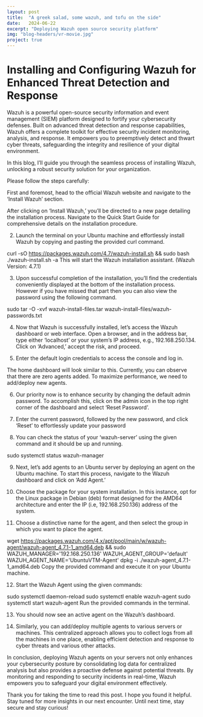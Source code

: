 ```yaml
---
layout: post
title:  "A greek salad, some wazuh, and tofu on the side"
date:   2024-06-22
excerpt: "Deploying Wazuh open source security platform"
img: "blog-headers/vr-movie.jpg"
project: true
---
```




# Installing and Configuring Wazuh for Enhanced Threat Detection and Response

Wazuh is a powerful open-source security information and event management (SIEM) platform designed to fortify your cybersecurity defenses. Built on advanced threat detection and response capabilities, Wazuh offers a complete toolkit for effective security incident monitoring, analysis, and response. It empowers you to preemptively detect and thwart cyber threats, safeguarding the integrity and resilience of your digital environment.

In this blog, I’ll guide you through the seamless process of installing Wazuh, unlocking a robust security solution for your organization.

Please follow the steps carefully:

First and foremost, head to the official Wazuh website and navigate to the ‘Install Wazuh’ section.

After clicking on ‘Install Wazuh,’ you’ll be directed to a new page detailing the installation process. Navigate to the Quick Start Guide for comprehensive details on the installation procedure.


2. Launch the terminal on your Ubuntu machine and effortlessly install Wazuh by copying and pasting the provided curl command.

curl -sO https://packages.wazuh.com/4.7/wazuh-install.sh && sudo bash ./wazuh-install.sh -a
This will start the Wazuh installation assistant. (Wazuh Version: 4.7.1)


3. Upon successful completion of the installation, you’ll find the credentials conveniently displayed at the bottom of the installation process. However if you have missed that part then you can also view the password using the following command.

sudo tar -O -xvf wazuh-install-files.tar wazuh-install-files/wazuh-passwords.txt

4. Now that Wazuh is successfully installed, let’s access the Wazuh dashboard or web interface. Open a browser, and in the address bar, type either ‘localhost’ or your system’s IP address, e.g., 192.168.250.134. Click on ‘Advanced,’ accept the risk, and proceed.


5. Enter the default login credentials to access the console and log in.


The home dashboard will look similar to this. Currently, you can observe that there are zero agents added. To maximize performance, we need to add/deploy new agents.


6. Our priority now is to enhance security by changing the default admin password. To accomplish this, click on the admin icon in the top right corner of the dashboard and select ‘Reset Password’.


7. Enter the current password, followed by the new password, and click ‘Reset’ to effortlessly update your password


8. You can check the status of your ‘wazuh-server’ using the given command and it should be up and running.

sudo systemctl status wazuh-manager

9. Next, let’s add agents to an Ubuntu server by deploying an agent on the Ubuntu machine. To start this process, navigate to the Wazuh dashboard and click on ‘Add Agent.’


10. Choose the package for your system installation. In this instance, opt for the Linux package in Debian (deb) format designed for the AMD64 architecture and enter the IP (i.e, 192.168.250.136) address of the system.


11. Choose a distinctive name for the agent, and then select the group in which you want to place the agent.


wget https://packages.wazuh.com/4.x/apt/pool/main/w/wazuh-agent/wazuh-agent_4.7.1-1_amd64.deb && sudo WAZUH_MANAGER='192.168.250.136' WAZUH_AGENT_GROUP='default' WAZUH_AGENT_NAME='UbuntuVTM-Agent' dpkg -i ./wazuh-agent_4.7.1-1_amd64.deb
Copy the provided command and execute it on your Ubuntu machine.


12. Start the Wazuh Agent using the given commands:

sudo systemctl daemon-reload
sudo systemctl enable wazuh-agent
sudo systemctl start wazuh-agent
Run the provided commands in the terminal.


13. You should now see an active agent on the Wazuh’s dashboard.


14. Similarly, you can add/deploy multiple agents to various servers or machines. This centralized approach allows you to collect logs from all the machines in one place, enabling efficient detection and response to cyber threats and various other attacks.

In conclusion, deploying Wazuh agents on your servers not only enhances your cybersecurity posture by consolidating log data for centralized analysis but also provides a proactive defense against potential threats. By monitoring and responding to security incidents in real-time, Wazuh empowers you to safeguard your digital environment effectively.

Thank you for taking the time to read this post. I hope you found it helpful. Stay tuned for more insights in our next encounter. Until next time, stay secure and stay curious!
